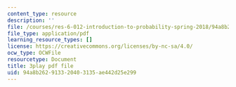 ```yaml
---
content_type: resource
description: ''
file: /courses/res-6-012-introduction-to-probability-spring-2018/94a8b262913320403135ae442d25e299_jPB9zI8F7rE.pdf
file_type: application/pdf
learning_resource_types: []
license: https://creativecommons.org/licenses/by-nc-sa/4.0/
ocw_type: OCWFile
resourcetype: Document
title: 3play pdf file
uid: 94a8b262-9133-2040-3135-ae442d25e299
---
```

